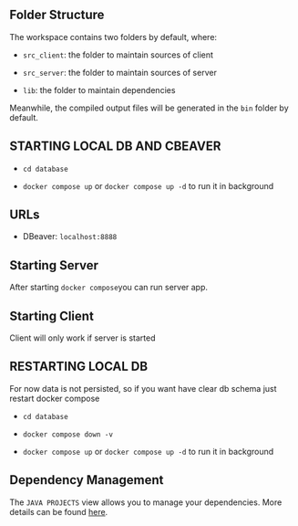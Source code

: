 ## Folder Structure

The workspace contains two folders by default, where:

  

-  `src_client`: the folder to maintain sources of client

-  `src_server`: the folder to maintain sources of server

-  `lib`: the folder to maintain dependencies

  

Meanwhile, the compiled output files will be generated in the `bin` folder by default.

  

## STARTING LOCAL DB AND CBEAVER

-  `cd database`

-  `docker compose up` or `docker compose up -d` to run it in background

## URLs
- DBeaver: `localhost:8888`

 ## Starting Server
 After starting `docker compose`you can run server app.
 
## Starting Client
Client will only work if server is started

## RESTARTING LOCAL DB

For now data is not persisted, so if you want have clear db schema just restart docker compose

-  `cd database`

-  `docker compose down -v`

-  `docker compose up` or `docker compose up -d` to run it in background

## Dependency Management

  

The `JAVA PROJECTS` view allows you to manage your dependencies. More details can be found [here](https://github.com/microsoft/vscode-java-dependency#manage-dependencies).
